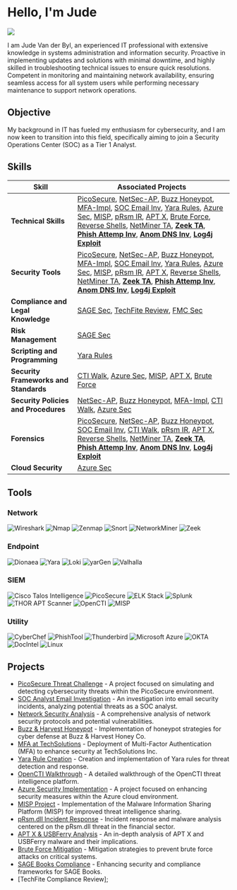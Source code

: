 # Hello, I'm Jude
<a href="https://www.linkedin.com/in/judevdbyl/"><img src="https://img.shields.io/badge/-LinkedIn-0072b1?&style=for-the-badge&logo=linkedin&logoColor=white" /></a>

I am Jude Van der Byl, an experienced IT professional with extensive knowledge in systems administration and information security. Proactive in implementing updates and solutions with minimal downtime, and highly skilled in troubleshooting technical issues to ensure quick resolutions. Competent in monitoring and maintaining network availability, ensuring seamless access for all system users while performing necessary maintenance to support network operations.

## Objective

My background in IT has fueled my enthusiasm for cybersecurity, and I am now keen to transition into this field, specifically aiming to join a Security Operations Center (SOC) as a Tier 1 Analyst.

## Skills

| Skill                                  | Associated Projects                                                                                                                                                                                                                                      |
|----------------------------------------|----------------------------------------------------------------------------------------------------------------------------------------------------------------------------------------------------------------------------------------------------------|
| **Technical Skills**                   | [PicoSecure](https://github.com/JudeVdByl/PicoSecure-Threat-Simulation-and-Detection-Challenge/blob/main/README.md), [NetSec-AP](https://github.com/JudeVdByl/Network-Security-Analysis-Project/blob/main/README.md), [Buzz Honeypot](https://github.com/JudeVdByl/Cyber-Deception-and-Defense-Project-Honeypot-Implementation-for-Buzz-Harvest-Honey-Co./tree/main), [MFA-Impl](https://github.com/JudeVdByl/Implementation-of-Multi-Factor-Authentication-MFA-at-TechSolutions-Inc.), [SOC Email Inv](https://github.com/JudeVdByl/SOC-Analyst-Email-Investigation), [Yara Rules](https://github.com/JudeVdByl/Yara-Detection-and-Rule-Creation-Project/tree/main), [Azure Sec](https://github.com/JudeVdByl/Azure-Cloud-Security-Implementation-Project), [MISP](https://github.com/JudeVdByl/Malware-Information-Sharing-Platform/blob/main/README.md), [pRsm IR](https://github.com/JudeVdByl/Incident-Response-and-Malware-Analysis-Uncovering-the-pRsm.dll-Threat-in-Financial-Sector-Cybers), [APT X](https://github.com/JudeVdByl/Analyzing-APT-X-and-USBFerry-Malware), [Brute Force](https://github.com/JudeVdByl/Brute-Force-Attack-Mitigation/blob/main/README.md), [Reverse Shells](https://github.com/JudeVdByl/Detecting-and-Blocking-Outbound-Reverse-Shells/blob/main/README.md), [NetMiner TA](https://github.com/JudeVdByl/Network-Traffic-Analysis-Project), **[Zeek TA](https://github.com/JudeVdByl/Zeek-Network-Traffic-Analysis-Project/blob/main/README.md)**, **[Phish Attemp Inv](https://github.com/JudeVdByl/Phishing-Attempt-Investigation)**, **[Anom DNS Inv](https://github.com/JudeVdByl/Anomalous-DNS-Activity-Investigation/blob/main/README.md)**, **[Log4j Exploit](https://github.com/JudeVdByl/Log4j-Exploitation-Detection-using-Zeek/blob/main/README.md)** |
| **Security Tools**                     | [PicoSecure](https://github.com/JudeVdByl/PicoSecure-Threat-Simulation-and-Detection-Challenge/blob/main/README.md), [NetSec-AP](https://github.com/JudeVdByl/Network-Security-Analysis-Project/blob/main/README.md), [Buzz Honeypot](https://github.com/JudeVdByl/Cyber-Deception-and-Defense-Project-Honeypot-Implementation-for-Buzz-Harvest-Honey-Co./tree/main), [MFA-Impl](https://github.com/JudeVdByl/Implementation-of-Multi-Factor-Authentication-MFA-at-TechSolutions-Inc.), [SOC Email Inv](https://github.com/JudeVdByl/SOC-Analyst-Email-Investigation), [Yara Rules](https://github.com/JudeVdByl/Yara-Detection-and-Rule-Creation-Project/tree/main), [Azure Sec](https://github.com/JudeVdByl/Azure-Cloud-Security-Implementation-Project), [MISP](https://github.com/JudeVdByl/Malware-Information-Sharing-Platform/blob/main/README.md), [pRsm IR](https://github.com/JudeVdByl/Incident-Response-and-Malware-Analysis-Uncovering-the-pRsm.dll-Threat-in-Financial-Sector-Cybers), [APT X](https://github.com/JudeVdByl/Analyzing-APT-X-and-USBFerry-Malware), [Reverse Shells](https://github.com/JudeVdByl/Detecting-and-Blocking-Outbound-Reverse-Shells/blob/main/README.md), [NetMiner TA](https://github.com/JudeVdByl/Network-Traffic-Analysis-Project), **[Zeek TA](https://github.com/JudeVdByl/Zeek-Network-Traffic-Analysis-Project/blob/main/README.md)**, **[Phish Attemp Inv](https://github.com/JudeVdByl/Phishing-Attempt-Investigation)**, **[Anom DNS Inv](https://github.com/JudeVdByl/Anomalous-DNS-Activity-Investigation/blob/main/README.md)**, **[Log4j Exploit](https://github.com/JudeVdByl/Log4j-Exploitation-Detection-using-Zeek/blob/main/README.md)** |
| **Compliance and Legal Knowledge**     | [SAGE Sec](https://github.com/JudeVdByl/Security-and-Compliance-Enhancement-for-SAGE-Books/blob/main/README.md), [TechFite Review](https://github.com/JudeVdByl/Legal-and-Security-Compliance-Review-for-TechFite/blob/main/README.md), [FMC Sec](https://github.com/JudeVdByl/Security-and-Compliance-Enhancement-for-Fielder-Medical-Center-FMC-/blob/main/README.md) |
| **Risk Management**                    | [SAGE Sec](https://github.com/JudeVdByl/Security-and-Compliance-Enhancement-for-SAGE-Books/blob/main/README.md) |
| **Scripting and Programming**          | [Yara Rules](https://github.com/JudeVdByl/Yara-Detection-and-Rule-Creation-Project/tree/main) |
| **Security Frameworks and Standards**  | [CTI Walk](https://github.com/JudeVdByl/OpenCTI-Threat-Intelligence-Platform-Walkthrough), [Azure Sec](https://github.com/JudeVdByl/Azure-Cloud-Security-Implementation-Project), [MISP](https://github.com/JudeVdByl/Malware-Information-Sharing-Platform/blob/main/README.md), [APT X](https://github.com/JudeVdByl/Analyzing-APT-X-and-USBFerry-Malware), [Brute Force](https://github.com/JudeVdByl/Brute-Force-Attack-Mitigation/blob/main/README.md) |
| **Security Policies and Procedures**   | [NetSec-AP](https://github.com/JudeVdByl/Network-Security-Analysis-Project/blob/main/README.md), [Buzz Honeypot](https://github.com/JudeVdByl/Cyber-Deception-and-Defense-Project-Honeypot-Implementation-for-Buzz-Harvest-Honey-Co./tree/main), [MFA-Impl](https://github.com/JudeVdByl/Implementation-of-Multi-Factor-Authentication-MFA-at-TechSolutions-Inc.), [CTI Walk](https://github.com/JudeVdByl/OpenCTI-Threat-Intelligence-Platform-Walkthrough), [Azure Sec](https://github.com/JudeVdByl/Azure-Cloud-Security-Implementation-Project) |
| **Forensics**                          | [PicoSecure](https://github.com/JudeVdByl/PicoSecure-Threat-Simulation-and-Detection-Challenge/blob/main/README.md), [NetSec-AP](https://github.com/JudeVdByl/Network-Security-Analysis-Project/blob/main/README.md), [Buzz Honeypot](https://github.com/JudeVdByl/Cyber-Deception-and-Defense-Project-Honeypot-Implementation-for-Buzz-Harvest-Honey-Co./tree/main), [SOC Email Inv](https://github.com/JudeVdByl/SOC-Analyst-Email-Investigation), [CTI Walk](https://github.com/JudeVdByl/OpenCTI-Threat-Intelligence-Platform-Walkthrough), [pRsm IR](https://github.com/JudeVdByl/Incident-Response-and-Malware-Analysis-Uncovering-the-pRsm.dll-Threat-in-Financial-Sector-Cybers), [APT X](https://github.com/JudeVdByl/Analyzing-APT-X-and-USBFerry-Malware), [Reverse Shells](https://github.com/JudeVdByl/Detecting-and-Blocking-Outbound-Reverse-Shells/blob/main/README.md), [NetMiner TA](https://github.com/JudeVdByl/Network-Traffic-Analysis-Project), **[Zeek TA](https://github.com/JudeVdByl/Zeek-Network-Traffic-Analysis-Project/blob/main/README.md)**, **[Phish Attemp Inv](https://github.com/JudeVdByl/Phishing-Attempt-Investigation)**, **[Anom DNS Inv](https://github.com/JudeVdByl/Anomalous-DNS-Activity-Investigation/blob/main/README.md)**, **[Log4j Exploit](https://github.com/JudeVdByl/Log4j-Exploitation-Detection-using-Zeek/blob/main/README.md)** |
| **Cloud Security**                     | [Azure Sec](https://github.com/JudeVdByl/Azure-Cloud-Security-Implementation-Project) |



## Tools

### Network
![Wireshark](https://img.shields.io/badge/-Wireshark-306998?style=for-the-badge&logo=Wireshark&logoColor=white)
![Nmap](https://img.shields.io/badge/-Nmap-000000?style=for-the-badge&logo=Nmap&logoColor=white)
![Zenmap](https://img.shields.io/badge/-Zenmap-FF5733?style=for-the-badge&logo=Zenmap&logoColor=white)
![Snort](https://img.shields.io/badge/-Snort-FF0000?style=for-the-badge&logo=Snort&logoColor=white)
![NetworkMiner](https://img.shields.io/badge/-NetworkMiner-FFD700?style=for-the-badge&logo=NetworkMiner&logoColor=white)
![Zeek](https://img.shields.io/badge/-Zeek-4B0082?style=for-the-badge&logo=Zeek&logoColor=white)

### Endpoint
![Dionaea](https://img.shields.io/badge/-Dionaea-9C27B0?style=for-the-badge&logo=Dionaea&logoColor=white)
![Yara](https://img.shields.io/badge/-Yara-FF0000?style=for-the-badge&logo=Yara&logoColor=white)
![Loki](https://img.shields.io/badge/-Loki-003366?style=for-the-badge&logo=Loki&logoColor=white)
![yarGen](https://img.shields.io/badge/-yarGen-4B0082?style=for-the-badge&logo=yarGen&logoColor=white)
![Valhalla](https://img.shields.io/badge/-Valhalla-008080?style=for-the-badge&logo=Valhalla&logoColor=white)

### SIEM
![Cisco Talos Intelligence](https://img.shields.io/badge/-Cisco%20Talos%20Intelligence-FF5733?style=for-the-badge&logo=Cisco&logoColor=white)
![PicoSecure](https://img.shields.io/badge/-PicoSecure-5A5A5A?style=for-the-badge&logo=Secure&logoColor=white)
![ELK Stack](https://img.shields.io/badge/-ELK%20Stack-005571?style=for-the-badge&logo=Elastic&logoColor=white)
![Splunk](https://img.shields.io/badge/-Splunk-000000?style=for-the-badge&logo=Splunk&logoColor=white)
![THOR APT Scanner](https://img.shields.io/badge/-THOR%20APT%20Scanner-800000?style=for-the-badge&logo=THOR&logoColor=white)
![OpenCTI](https://img.shields.io/badge/-OpenCTI-4B0082?style=for-the-badge&logo=OpenCTI&logoColor=white)
![MISP](https://img.shields.io/badge/-MISP-FF0000?style=for-the-badge&logo=MISP&logoColor=white)

### Utility
![CyberChef](https://img.shields.io/badge/-CyberChef-00A4CC?style=for-the-badge&logo=Chef&logoColor=white)
![PhishTool](https://img.shields.io/badge/-PhishTool-FF6600?style=for-the-badge&logo=Phishing&logoColor=white)
![Thunderbird](https://img.shields.io/badge/-Thunderbird-4A90E2?style=for-the-badge&logo=Thunderbird&logoColor=white)
![Microsoft Azure](https://img.shields.io/badge/-Microsoft%20Azure-0089D6?style=for-the-badge&logo=Microsoft-Azure&logoColor=white)
![OKTA](https://img.shields.io/badge/-OKTA-007DC5?style=for-the-badge&logo=Okta&logoColor=white)
![DocIntel](https://img.shields.io/badge/-DocIntel-FF0000?style=for-the-badge&logo=Intel&logoColor=white)
![Linux](https://img.shields.io/badge/-Linux-FCC624?style=for-the-badge&logo=Linux&logoColor=white)

## Projects
- [PicoSecure Threat Challenge](https://github.com/JudeVdByl/PicoSecure-Threat-Simulation-and-Detection-Challenge/blob/main/README.md) - A project focused on simulating and detecting cybersecurity threats within the PicoSecure environment.
- [SOC Analyst Email Investigation](https://github.com/JudeVdByl/SOC-Analyst-Email-Investigation) - An investigation into email security incidents, analyzing potential threats as a SOC analyst.
- [Network Security Analysis](https://github.com/JudeVdByl/Network-Security-Analysis-Project/blob/main/README.md) - A comprehensive analysis of network security protocols and potential vulnerabilities.
- [Buzz & Harvest Honeypot](https://github.com/JudeVdByl/Cyber-Deception-and-Defense-Project-Honeypot-Implementation-for-Buzz-Harvest-Honey-Co./tree/main) - Implementation of honeypot strategies for cyber defense at Buzz & Harvest Honey Co.
- [MFA at TechSolutions](https://github.com/JudeVdByl/Implementation-of-Multi-Factor-Authentication-MFA-at-TechSolutions-Inc.) - Deployment of Multi-Factor Authentication (MFA) to enhance security at TechSolutions Inc.
- [Yara Rule Creation](https://github.com/JudeVdByl/Yara-Detection-and-Rule-Creation-Project/tree/main) - Creation and implementation of Yara rules for threat detection and response.
- [OpenCTI Walkthrough](https://github.com/JudeVdByl/OpenCTI-Threat-Intelligence-Platform-Walkthrough) - A detailed walkthrough of the OpenCTI threat intelligence platform.
- [Azure Security Implementation](https://github.com/JudeVdByl/Azure-Cloud-Security-Implementation-Project) - A project focused on enhancing security measures within the Azure cloud environment.
- [MISP Project](https://github.com/JudeVdByl/Malware-Information-Sharing-Platform/blob/main/README.md) - Implementation of the Malware Information Sharing Platform (MISP) for improved threat intelligence sharing.
- [pRsm.dll Incident Response](https://github.com/JudeVdByl/Incident-Response-and-Malware-Analysis-Uncovering-the-pRsm.dll-Threat-in-Financial-Sector-Cybers) - Incident response and malware analysis centered on the pRsm.dll threat in the financial sector.
- [APT X & USBFerry Analysis](https://github.com/JudeVdByl/Analyzing-APT-X-and-USBFerry-Malware) - An in-depth analysis of APT X and USBFerry malware and their implications.
- [Brute Force Mitigation](https://github.com/JudeVdByl/Brute-Force-Attack-Mitigation/blob/main/README.md) - Mitigation strategies to prevent brute force attacks on critical systems.
- [SAGE Books Compliance](https://github.com/JudeVdByl/Security-and-Compliance-Enhancement-for-SAGE-Books/blob/main/README.md) - Enhancing security and compliance frameworks for SAGE Books.
- [TechFite Compliance Review];















